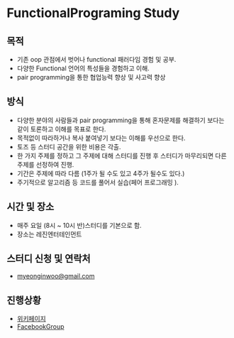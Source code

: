 # FunctionalPrograming Study
## 목적
* 기존 oop 관점에서 벗어나 functional 패러다임 경험 및 공부.
* 다양한 Functional 언어의 특성들을 경험하고 이해.
* pair programming을 통한 협업능력 향상 및 사고력 향상
 
## 방식
* 다양한 분야의 사람들과 pair programming을 통해 혼자문제를 해결하기 보다는 같이 토론하고 이해를 목표로 한다.
* 목적없이 따라하거나 복사 붙여넣기 보다는 이해를 우선으로 한다.
* 토즈 등 스터디 공간을 위한 비용은 각출.
* 한 가지 주제를 정하고 그 주제에 대해 스터디를 진행 후 스터디가 마무리되면 다른 주제를 선정하여 진행.
 * 기간은 주제에 따라 다름 (1주가 될 수도 있고 4주가 될수도 있다.)
 * 주기적으로 알고리즘 등 코드를 풀어서 실습(페어 프로그래밍 ).

## 시간 및 장소
* 매주 요일 (8시 ~ 10시 반)스터디를 기본으로 함.
* 장소는 레진엔터테인먼트

## 스터디 신청 및 연락처
* myeonginwoo@gmail.com

## 진행상황
* [위키페이지](https://github.com/funfunStudy/study/wiki)
* [FacebookGroup](https://www.facebook.com/groups/1189616354467814)
